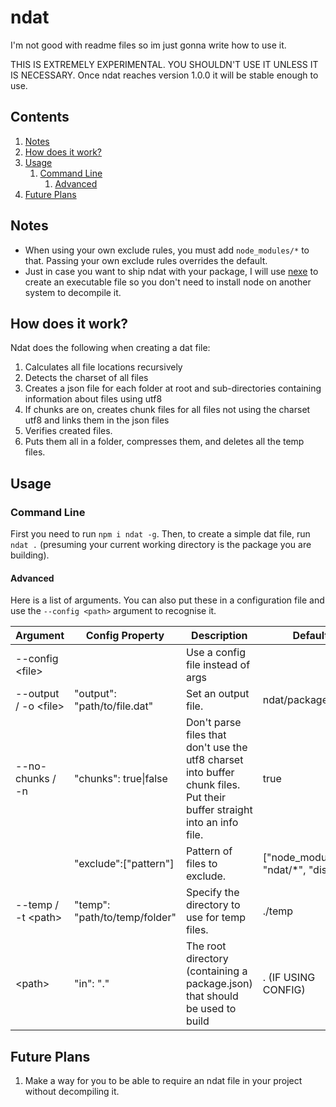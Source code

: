 # ndat

I'm not good with readme files so im just gonna write how to use it.

THIS IS EXTREMELY EXPERIMENTAL. YOU SHOULDN'T USE IT UNLESS IT IS NECESSARY. Once ndat reaches version 1.0.0 it will be stable enough to use.

## Contents
1. [Notes](#notes)
2. [How does it work?](#how-does-it-work)
3. [Usage](#usage)
    1. [Command Line](#command-line)
        1. [Advanced](#advanced)
4. [Future Plans](#future-plans)

## Notes
 - When using your own exclude rules, you must add `node_modules/*` to that. Passing your own exclude rules overrides the default.
 - Just in case you want to ship ndat with your package, I will use [nexe](https://github.com/nexe/nexe) to create an executable file so you don't need to install node on another system to decompile it.

## How does it work?
Ndat does the following when creating a dat file:
1. Calculates all file locations recursively
2. Detects the charset of all files
3. Creates a json file for each folder at root and sub-directories containing information about files using utf8
4. If chunks are on, creates chunk files for all files not using the charset utf8 and links them in the json files
5. Verifies created files.
6. Puts them all in a folder, compresses them, and deletes all the temp files.


## Usage

### Command Line
First you need to run `npm i ndat -g`. Then, to create a simple dat file, run `ndat .` (presuming your current working directory is the package you are building).

#### Advanced
Here is a list of arguments. You can also put these in a configuration file and use the `--config <path>` argument to recognise it.

| **Argument** | **Config Property** | **Description** | **Default** |
|---|---|---|---|
| \-\-config \<file\> |  | Use a config file instead of args |  |
| \-\-output / \-o \<file\> | "output": "path/to/file\.dat" | Set an output file\. | ndat/package\.dat |
| \-\-no\-chunks / \-n | "chunks": true\|false | Don't parse files that don't use the utf8 charset into buffer chunk files\. Put their buffer straight into an info file\. | true |
|  | "exclude":\["pattern"\] | Pattern of files to exclude\. | \["node\_modules/\*", "ndat/\*", "dist/\*"\] |
| \-\-temp / \-t \<path\> | "temp": "path/to/temp/folder" | Specify the directory to use for temp files\. | \./temp |
| \<path\> | "in": "\." | The root directory \(containing a package\.json\) that should be used to build | \. \(IF USING CONFIG\) |

## Future Plans
1. Make a way for you to be able to require an ndat file in your project without decompiling it.
